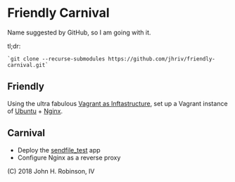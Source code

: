 Friendly Carnival
=================

Name suggested by GitHub, so I am going with it.

tl;dr:

    `git clone --recurse-submodules https://github.com/jhriv/friendly-carnival.git`

Friendly
--------

Using the ultra fabulous [Vagrant as Inftastructure][V], set up a Vagrant instance of [Ubuntu][U] + [Nginx][N].

Carnival
--------

- Deploy the [sendfile_test][S] app
- Configure Nginx as a reverse proxy

(C) 2018 John H. Robinson, IV

[N]: https://docs.nginx.com/nginx/admin-guide/installing-nginx/installing-nginx-open-source/
[S]: https://github.com/mcritchlow/sendfile_test
[U]: http://releases.ubuntu.com/bionic/
[V]: https://github.com/jhriv/vagrant-as-infrastructure
